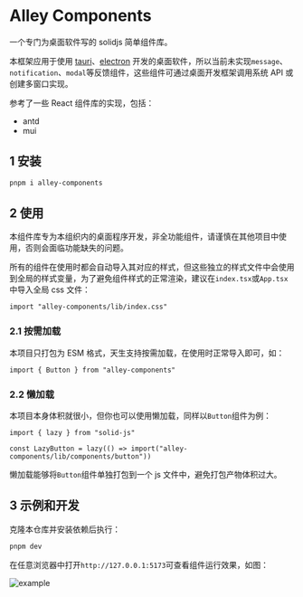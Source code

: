 # Alley Components

一个专门为桌面软件写的 solidjs 简单组件库。

本框架应用于使用 [tauri](https://github.com/tauri-apps/tauri)、[electron](https://github.com/electron/electron) 开发的桌面软件，所以当前未实现`message`、`notification`、`modal`等反馈组件，这些组件可通过桌面开发框架调用系统 API 或创建多窗口实现。

参考了一些 React 组件库的实现，包括：

- antd
- mui

## 1 安装

```bash
pnpm i alley-components
```

## 2 使用

本组件库专为本组织内的桌面程序开发，非全功能组件，请谨慎在其他项目中使用，否则会面临功能缺失的问题。

所有的组件在使用时都会自动导入其对应的样式，但这些独立的样式文件中会使用到全局的样式变量，为了避免组件样式的正常渲染，建议在`index.tsx`或`App.tsx`中导入全局 css 文件：

```tsx
import "alley-components/lib/index.css"
```

### 2.1 按需加载

本项目只打包为 ESM 格式，天生支持按需加载，在使用时正常导入即可，如：

```tsx
import { Button } from "alley-components"
```

### 2.2 懒加载

本项目本身体积就很小，但你也可以使用懒加载，同样以`Button`组件为例：

```tsx
import { lazy } from "solid-js"

const LazyButton = lazy(() => import("alley-components/lib/components/button"))
```

懒加载能够将`Button`组件单独打包到一个 js 文件中，避免打包产物体积过大。

## 3 示例和开发

克隆本仓库并安装依赖后执行：

```bash
pnpm dev
```

在任意浏览器中打开`http://127.0.0.1:5173`可查看组件运行效果，如图：

![example](./docs/images/example.avif)
